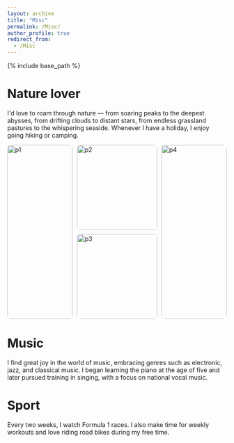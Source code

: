 ```yaml
---
layout: archive
title: "Misc"
permalink: /Misc/
author_profile: true
redirect_from:
  - /Misc
---
```


{% include base_path %}

Nature lover
======
I'd love to roam through nature — from soaring peaks to the deepest abysses, from drifting clouds to distant stars, from endless grassland pastures to the whispering seaside. Whenever I have a holiday, I enjoy going hiking or camping.
<div class="container">
  <!-- 左侧竖版 -->
  <div class="vertical">
    <img src="https://niko-kang.github.io/GOAL/images/t1.jpg" alt="p1">
  </div>
  
  <!-- 中间横版容器 -->
  <div class="horizontal-group">
    <div class="horizontal">
      <img src="https://niko-kang.github.io/GOAL/images/t2.jpg" alt="p2">
    </div>
    <div class="horizontal">
      <img src="horizontal2.jpg" alt="p3">
    </div>
  </div>
  
  <!-- 右侧竖版 -->
  <div class="vertical">
    <img src="https://niko-kang.github.io/GOAL/images/t3.jpg" alt="p4">
  </div>
</div>

<style>
.container {
  display: flex;
  gap: 10px; /* 图片间距 */
  height: 400px; /* 根据实际需要调整 */
}

.vertical {
  flex: 1; /* 等分剩余空间 */
  min-width: 150px; /* 最小宽度 */
}

.horizontal-group {
  flex: 2; /* 占据双倍空间 */
  display: flex;
  flex-direction: column;
  gap: 10px;
}

.horizontal {
  flex: 1;
}

img {
  width: 100%;
  height: 100%;
  object-fit: cover; /* 保持图片比例 */
  border-radius: 8px; /* 可选圆角 */
}
</style>

Music
======
I find great joy in the world of music, embracing genres such as electronic, jazz, and classical music. I began learning the piano at the age of five and later pursued training in singing, with a focus on national vocal music.

Sport
======
Every two weeks, I watch Formula 1 races. I also make time for weekly workouts and love riding road bikes during my free time.
